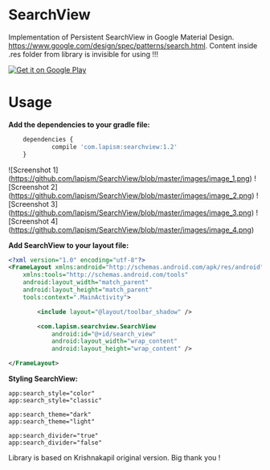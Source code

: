 # SearchView

Implementation of Persistent SearchView in Google Material Design. 
https://www.google.com/design/spec/patterns/search.html. 
Content inside .res folder from library is invisible for using !!!

<a href="https://play.google.com/store/apps/details?id=com.lapism.searchview.sample">
  <img alt="Get it on Google Play"
       src="https://github.com/lapism/SearchView/blob/master/images/google_play.png" />
</a>

# Usage
**Add the dependencies to your gradle file:**
```javascript
	dependencies {
    		compile 'com.lapism:searchview:1.2'
	}
```

![Screenshot 1]
(https://github.com/lapism/SearchView/blob/master/images/image_1.png)    ![Screenshot 2]
(https://github.com/lapism/SearchView/blob/master/images/image_2.png)    ![Screenshot 3]
(https://github.com/lapism/SearchView/blob/master/images/image_3.png)    ![Screenshot 4]
(https://github.com/lapism/SearchView/blob/master/images/image_4.png)    

**Add SearchView to your layout file:**

```xml
<?xml version="1.0" encoding="utf-8"?>
<FrameLayout xmlns:android="http://schemas.android.com/apk/res/android"
    xmlns:tools="http://schemas.android.com/tools"
    android:layout_width="match_parent"
    android:layout_height="match_parent"
    tools:context=".MainActivity">

        <include layout="@layout/toolbar_shadow" />

        <com.lapism.searchview.SearchView
            android:id="@+id/search_view"
            android:layout_width="wrap_content"
            android:layout_height="wrap_content" />

</FrameLayout>
```

**Styling SearchView:**
```
app:search_style="color"
app:search_style="classic"

app:search_theme="dark"
app:search_theme="light"

app:search_divider="true"
app:search_divider="false"
```

Library is based on Krishnakapil original version. Big thank you !

